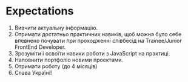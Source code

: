 # Expectations
1. Вивчити актуальну інформацію.
2. Отримати достатньо практичних навиків, щоб можна було себе впевнено почувати при проходженні співбесід на Trainee/Junior FrontEnd Developer.
3. Зрозуміти і освоїти навики роботи з JavaScript на практиці.
4. Наповнити портфоліо новими проектами.
5. Отримати роботу (до 4 місяців)
6. Слава Україні!